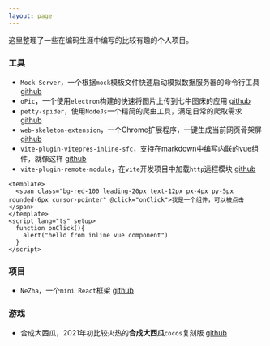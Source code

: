 ```yaml
---
layout: page
---
```


这里整理了一些在编码生涯中编写的比较有趣的个人项目。

### 工具

* `Mock Server`，一个根据`mock`模板文件快速启动模拟数据服务器的命令行工具 [github](https://github.com/tangxiangmin/mock-server#readme)
* `oPic`，一个使用`electron`构建的快速将图片上传到七牛图床的应用 [github](https://github.com/tangxiangmin/oPic)
* `petty-spider`，使用`NodeJs`一个精简的爬虫工具，满足日常的爬取需求 [github](https://github.com/tangxiangmin/petty-spider)
* `web-skeleton-extension`，一个Chrome扩展程序，一键生成当前网页骨架屏 [github](https://github.com/tangxiangmin/web-skeleton-extension)
* `vite-plugin-vitepres-inline-sfc`，支持在markdown中编写内联的vue组件，就像这样 <Demo/> [github](https://github.com/tangxiangmin/vite-plugin-vitepres-inline-sfc)
* `vite-plugin-remote-module`，在`vite`开发项目中加载`http`远程模块 [github](https://github.com/tangxiangmin/vite-plugin-remote-module)

```vue {"component":true, "name":"Demo","lazy":true}
<template>
  <span class="bg-red-100 leading-20px text-12px px-4px py-5px rounded-6px cursor-pointer" @click="onClick">我是一个组件，可以被点击</span>
</template>
<script lang="ts" setup>
  function onClick(){
    alert("hello from inline vue component")
  }
</script>
```

### 项目

* `NeZha`，一个`mini React`框架 [github](https://github.com/tangxiangmin/NeZha)

### 游戏
* 合成大西瓜，2021年初比较火热的**合成大西瓜**`cocos`复刻版 [github](https://github.com/tangxiangmin/cocos-big-watermelon)
